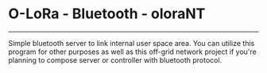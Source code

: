 # O-LoRa - Bluetooth - oloraNT
*********************************************************************************************************
Simple bluetooth server to link internal user space area. You can utilize this program for other purposes as well as this off-grid network project if you're planning to compose server or controller with bluetooth protocol.
